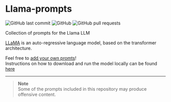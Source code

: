 # Llama-prompts
![GitHub last commit](https://img.shields.io/github/last-commit/devbrones/llama-prompts)
![GitHub](https://img.shields.io/github/license/devbrones/llama-prompts)
![GitHub pull requests](https://img.shields.io/github/issues-pr/devbrones/llama-prompts)

Collection of prompts for the Llama LLM

[LLaMA](https://github.com/facebookresearch/llama/blob/main/MODEL_CARD.md) is an auto-regressive language model, based on the transformer architecture.

Feel free to [add your own promts](CONTRIBUTING.md)!\
Instructions on how to download and run the model locally can be found [here](https://www.reddit.com/r/LocalLLaMA/comments/11o6o3f/how_to_install_llama_8bit_and_4bit/)

---
> **Note**\
> Some of the prompts included in this repository may produce offensive content.

